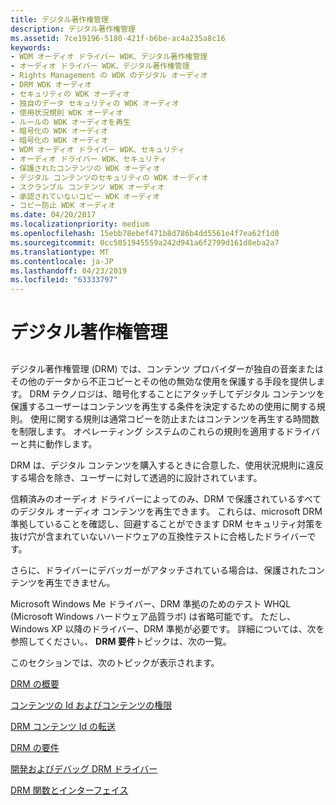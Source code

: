 ```yaml
---
title: デジタル著作権管理
description: デジタル著作権管理
ms.assetid: 7ce19196-5180-421f-b6be-ac4a235a8c16
keywords:
- WDM オーディオ ドライバー WDK、デジタル著作権管理
- オーディオ ドライバー WDK、デジタル著作権管理
- Rights Management の WDK のデジタル オーディオ
- DRM WDK オーディオ
- セキュリティの WDK オーディオ
- 独自のデータ セキュリティの WDK オーディオ
- 使用状況規則 WDK オーディオ
- ルールの WDK オーディオを再生
- 暗号化の WDK オーディオ
- 暗号化の WDK オーディオ
- WDM オーディオ ドライバー WDK、セキュリティ
- オーディオ ドライバー WDK、セキュリティ
- 保護されたコンテンツの WDK オーディオ
- デジタル コンテンツのセキュリティの WDK オーディオ
- スクランブル コンテンツ WDK オーディオ
- 承認されていないコピー WDK オーディオ
- コピー防止 WDK オーディオ
ms.date: 04/20/2017
ms.localizationpriority: medium
ms.openlocfilehash: 15ebb78ebef471b8d786b4dd5561e4f7ea62f1d0
ms.sourcegitcommit: 0cc5051945559a242d941a6f2799d161d8eba2a7
ms.translationtype: MT
ms.contentlocale: ja-JP
ms.lasthandoff: 04/23/2019
ms.locfileid: "63333797"
---
```

# <a name="digital-rights-management"></a>デジタル著作権管理


## <span id="digital_rights_management"></span><span id="DIGITAL_RIGHTS_MANAGEMENT"></span>


デジタル著作権管理 (DRM) では、コンテンツ プロバイダーが独自の音楽またはその他のデータから不正コピーとその他の無効な使用を保護する手段を提供します。 DRM テクノロジは、暗号化することにアタッチしてデジタル コンテンツを保護するユーザーはコンテンツを再生する条件を決定するための使用に関する規則。 使用に関する規則は通常コピーを防止またはコンテンツを再生する時間数を制限します。 オペレーティング システムのこれらの規則を適用するドライバーと共に動作します。

DRM は、デジタル コンテンツを購入するときに合意した、使用状況規則に違反する場合を除き、ユーザーに対して透過的に設計されています。

信頼済みのオーディオ ドライバーによってのみ、DRM で保護されているすべてのデジタル オーディオ コンテンツを再生できます。 これらは、microsoft DRM 準拠していることを確認し、回避することができます DRM セキュリティ対策を抜け穴が含まれていないハードウェアの互換性テストに合格したドライバーです。

さらに、ドライバーにデバッガーがアタッチされている場合は、保護されたコンテンツを再生できません。

Microsoft Windows Me ドライバー、DRM 準拠のためのテスト WHQL (Microsoft Windows ハードウェア品質ラボ) は省略可能です。 ただし、Windows XP 以降のドライバー、DRM 準拠が必要です。 詳細については、次を参照してください。、 **DRM 要件**トピックは、次の一覧。

このセクションでは、次のトピックが表示されます。

[DRM の概要](drm-overview.md)

[コンテンツの Id およびコンテンツの権限](content-ids-and-content-rights.md)

[DRM コンテンツ Id の転送](forwarding-drm-content-ids.md)

[DRM の要件](drm-requirements.md)

[開発およびデバッグ DRM ドライバー](developing-and-debugging-drm-drivers.md)

[DRM 関数とインターフェイス](drm-functions-and-interfaces.md)

 

 




